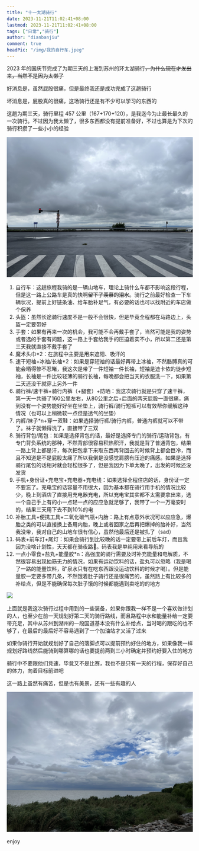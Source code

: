 ```yaml
---
title: "十一太湖骑行"
date: 2023-11-21T11:02:41+08:00
lastmod: 2023-11-21T11:02:41+08:00
tags: ["日常","骑行"]
author: "dianbanjiu"
comment: true
headPic: "/img/我的自行车.jpeg"
---
```

2023 年的国庆节完成了为期三天的上海到苏州的环太湖骑行~~，为什么现在才发出来，当然不是因为太懒了~~

好消息是，虽然屁股很痛，但是最终我还是成功完成了这趟骑行

坏消息是，屁股真的很痛，这场骑行还是有不少可以学习的东西的

这趟为期三天，骑行里程 457 公里（167+170+120），是我迄今为止最长最久的一次骑行。不过因为我太懒了，很多东西都没有提前准备好，不过也算是为下次的骑行积攒了一些小小的经验

![](/img/骑行的十字路口.jpeg)

1. 自行车：这趟旅程我骑的是一辆山地车，理论上骑什么车都不影响这段行程，但是这一路上公路车是真的快啊~~留下了羡慕的泪水~~。骑行之前最好检查一下车辆状况，提前上好链条油、给车胎补足气，有必要的话也可以找附近的车店做个保养
2. 头盔：虽然长途骑行速度不是一般不会很快，但是毕竟全程都在马路边上，头盔一定要带好
3. 手套：如果有再来一次的机会，我可能不会再戴手套了，当然可能是我的姿势或者选的手套有问题，这一路上手套给我手的压迫着实不小，所以第二还是第三天我就直接不戴手套了
4. 魔术头巾*2：在旅程中主要是用来遮阳、吸汗的
5. 速干短袖+冰袖/长袖*2：如果是穿短袖的话最好再带上冰袖，不然胳膊真的可能会晒得惨不忍睹，我这次是带了一件短袖一件长袖，短袖是迪卡侬的徒步短袖，长袖是一件比较轻薄的骑行长袖，每晚都会把当天的衣服洗一下，如果第二天还没干就穿上另外一件
6. 骑行裤/速干裤+骑行内裤（+腿套）+防晒：我这次骑行就是只穿了速干裤，第一天一共骑了160公里左右，从80公里之后+后面的两天屁股一直很痛，痛到没有一个姿势能好好坐在坐垫上，骑行裤/骑行短裤可以有效帮你缓解这种情况（也可以上稍微软一点但是透气的坐垫）
7. 内裤/袜子*n+穿一双鞋：如果选择骑行裤/骑行内裤，普通内裤就可以不带了。袜子就懒得洗了，直接带了三双
8. 骑行背包/尾包：如果是选择背包的话，最好是选择专门的骑行/运动背包，有专门背负系统的那种，不然背部很容易积热积汗，我就是背了普通背包，结果一路上背上都是汗，每次把包拿下来取东西再背回去的时候背上都会巨冷，而且不知道是不是屁股太痛了所以我倒是没感觉肩膀有压迫的痛感。如果是选择骑行尾包的话相对就会轻松很多了，但是我因为下单太晚了，出发的时候还没发货
9. 手机+身份证+充电宝+充电器+充电线：如果选择全程住店的话，身份证一定不要忘了。充电宝的话容量不用很大，因为基本都在骑行用手机的情况比较少，晚上到酒店了直接用充电器充电，所以充电宝其实都不太需要拿出来，选一个自己手上有的小一点轻一点的应应急就足够了，我带了一个一万毫安时的，结果三天用下去不到10%的电
10. 补胎工具+便携工具+二氧化碳气瓶+内胎：路上有点意外状况可以应应急，爆胎之类的可以直接换上备用内胎，晚上或者回家之后再把爆掉的胎补好，当然我没带，我对自己的山地车很有信心，虽然他最后还是被扎了（sad）
11. 码表+前车灯+尾灯：如果会骑行到比较晚的话一定要带上前后车灯，而且我因为没啥计划性，天天都在骑夜路🥹。码表我是单纯用来看导航的
12. 一点小零食+盐丸+能量胶*n：高强度的骑行需要及时补充能量和电解质，不然很容易出现抽筋无力的情况，如果有运动饮料的话，盐丸可以忽略（我是喝了一路的能量饮料，矿泉水只有在吃东西跟没运动饮料的时候才喝）。但是能量胶一定要多带几条，不然饿着肚子骑行还是很痛苦的，虽然路上有比较多的补给点，但是不能确保每次肚子饿的时候都能遇到卖吃的的地方

![](/img/环湖自行车道.jpeg)

上面就是我这次骑行过程中用到的一些装备，如果你跟我一样不是一个喜欢做计划的人，也至少在前一天规划好第二天的骑行路线，而且路程中水和能量补给一定要带充足，其中从苏州到湖州的一段国道基本没有什么补给点，当时喝的跟吃的也不够了，在最后的最后好不容易遇到了一个加油站才又活了过来

如果你骑行开始就规划好了自己的落脚点可以提前预约好住的地方，如果像我一样规划好路线然后能骑到哪算哪的话也要提前两到三小时确定并预约好要入住的地方

骑行中不要跟他们竞速，毕竟又不是比赛，我也不是只有一天的行程，保存好自己的体力，向着目标前进吧  

这一路上虽然有痛苦，但是也有美景，还有一些有趣的人 

![](/img/太湖上的蓝天.jpeg)

enjoy